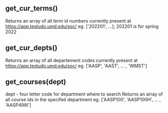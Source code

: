 ## get_cur_terms()

Returns an array of all term id numbers currently present at 
https://app.testudo.umd.edu/soc/
eg. ['202201', ...]; 202201 is for spring 2022 

## get_cur_depts()

Returns an array of all departement codes currently present at 
https://app.testudo.umd.edu/soc/
eg. ['AASP', 'AAST', ... , 'WMST']

## get_courses(dept)

dept - four letter code for department where to search
Returns an array of all course ids in the specifed department
eg. ['AASP100', 'AASP100H', ... , 'AASP498I']
